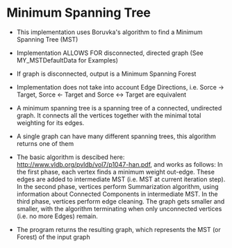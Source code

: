 # Minimum Spanning Tree
* This implementation uses Boruvka's algorithm to find a Minimum Spanning Tree (MST)
 * Implementation ALLOWS FOR disconnected, directed graph (See MY_MSTDefaultData for Examples)
 * If graph is disconnected, output is a Minimum Spanning Forest
 * Implementation does not take into account Edge Directions, i.e. Sorce -> Target, Sorce <- Target and Sorce <-> Target are equivalent
 * A minimum spanning tree is a spanning tree of a connected, undirected graph. It connects all the vertices together with the minimal total weighting for its edges.
 * A single graph can have many different spanning trees, this algorithm returns one of them
 
* The basic algorithm is descibed here: http://www.vldb.org/pvldb/vol7/p1047-han.pdf, and works as follows: In the first phase, each vertex finds a minimum weight out-edge. These edges are added to intermediate MST (i.e. MST at current iteration step). In the second phase, vertices perform Summarization algorithm, using information about Connected Components in intermediate MST. In the third phase, vertices perform edge cleaning. The graph gets smaller and smaller, with the algorithm terminating when only unconnected vertices (i.e. no more Edges) remain.
* The program returns the resulting graph, which represents the MST (or Forest) of the input graph

